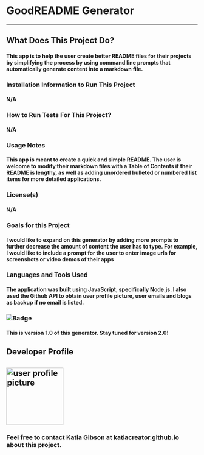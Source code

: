 # GoodREADME Generator

---

## What Does This Project Do?

#### This app is to help the user create better README files for their projects by simplifying the process by using command line prompts that automatically generate content into a markdown file.

### Installation Information to Run This Project

#### N/A

### How to Run Tests For This Project?

#### N/A

### Usage Notes

#### This app is meant to create a quick and simple README. The user is welcome to modify their markdown files with a Table of Contents if their README is lengthy, as well as adding unordered bulleted or numbered list items for more detailed applications.

### License(s)

#### N/A

### Goals for this Project

#### I would like to expand on this generator by adding more prompts to further decrease the amount of content the user has to type. For example, I would like to include a prompt for the user to enter image urls for screenshots or video demos of their apps

### Languages and Tools Used

#### The application was built using JavaScript, specifically Node.js. I also used the Github API to obtain user profile picture, user emails and blogs as backup if no email is listed.

### ![Badge](https://img.shields.io/badge/version-version1.0-green)

#### This is version 1.0 of this generator. Stay tuned for version 2.0!

## Developer Profile

## <img src = "https://avatars3.githubusercontent.com/u/57377678?v=4" alt = "user profile picture" width = "150"/>

### Feel free to contact Katia Gibson at katiacreator.github.io about this project.
